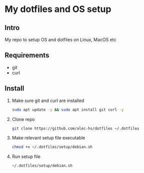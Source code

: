 # My dotfiles and OS setup

## Intro

My repo to setup OS and dotfiles on Linux, MacOS etc

## Requirements

- git
- curl

## Install

1. Make sure git and curl are installed

    ```bash
    sudo apt update -y && sudo apt install git curl -y
    ```

2. Clone repo

    ```bash
    git clone https://github.com/alec-hs/dotfiles ~/.dotfiles
    ```

3. Make relevant setup file executable

    ```bash
    chmod +x ~/.dotfiles/setup/debian.sh
    ```

4. Run setup file

    ```bash
    ~/.dotfiles/setup/debian.sh
    ```
